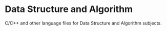 # Data Structure and Algorithm

C/C++ and other language files for Data Structure and Algorithm subjects.

